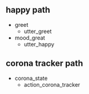 
## happy path
* greet
  - utter_greet
* mood_great
  - utter_happy 



## corona tracker path
* corona_state
  - action_corona_tracker
